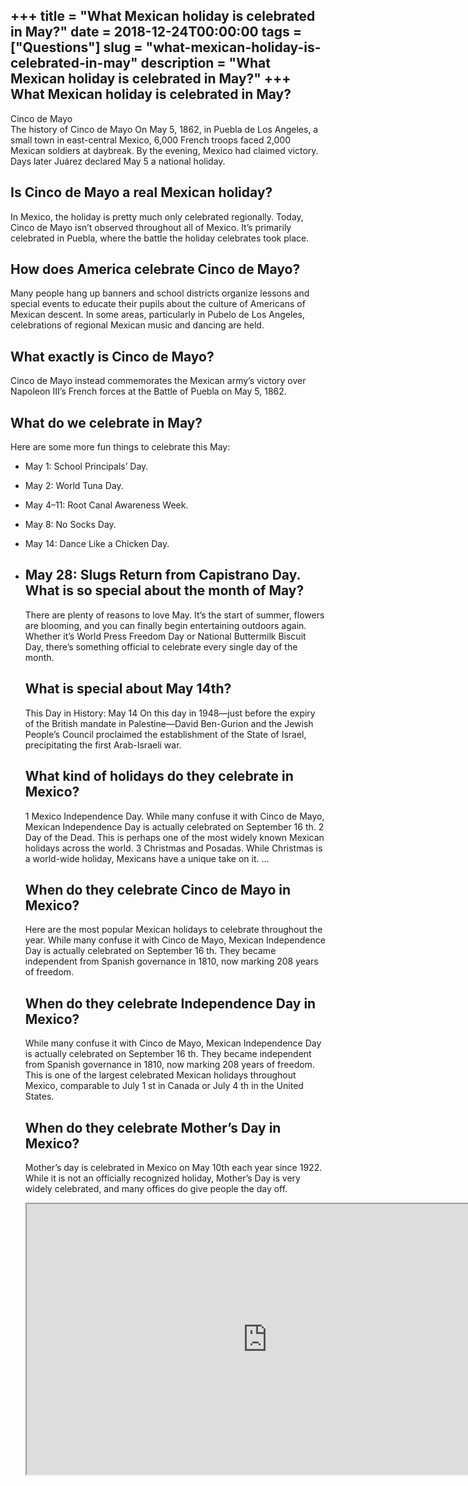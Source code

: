 +++
title = "What Mexican holiday is celebrated in May?"
date = 2018-12-24T00:00:00
tags = ["Questions"]
slug = "what-mexican-holiday-is-celebrated-in-may"
description = "What Mexican holiday is celebrated in May?"
+++
What Mexican holiday is celebrated in May?
------------------------------------------

Cinco de Mayo  
The history of Cinco de Mayo On May 5, 1862, in Puebla de Los Angeles, a small town in east-central Mexico, 6,000 French troops faced 2,000 Mexican soldiers at daybreak. By the evening, Mexico had claimed victory. Days later Juárez declared May 5 a national holiday.

Is Cinco de Mayo a real Mexican holiday?
----------------------------------------

In Mexico, the holiday is pretty much only celebrated regionally. Today, Cinco de Mayo isn’t observed throughout all of Mexico. It’s primarily celebrated in Puebla, where the battle the holiday celebrates took place.

How does America celebrate Cinco de Mayo?
-----------------------------------------

Many people hang up banners and school districts organize lessons and special events to educate their pupils about the culture of Americans of Mexican descent. In some areas, particularly in Pubelo de Los Angeles, celebrations of regional Mexican music and dancing are held.

What exactly is Cinco de Mayo?
------------------------------

Cinco de Mayo instead commemorates the Mexican army’s victory over Napoleon III’s French forces at the Battle of Puebla on May 5, 1862.

What do we celebrate in May?
----------------------------

Here are some more fun things to celebrate this May:

- May 1: School Principals’ Day.
- May 2: World Tuna Day.
- May 4–11: Root Canal Awareness Week.
- May 8: No Socks Day.
- May 14: Dance Like a Chicken Day.
- May 28: Slugs Return from Capistrano Day. What is so special about the month of May?
    ------------------------------------------
    
    There are plenty of reasons to love May. It’s the start of summer, flowers are blooming, and you can finally begin entertaining outdoors again. Whether it’s World Press Freedom Day or National Buttermilk Biscuit Day, there’s something official to celebrate every single day of the month.
    
    What is special about May 14th?
    -------------------------------
    
    This Day in History: May 14 On this day in 1948—just before the expiry of the British mandate in Palestine—David Ben-Gurion and the Jewish People’s Council proclaimed the establishment of the State of Israel, precipitating the first Arab-Israeli war.
    
    What kind of holidays do they celebrate in Mexico?
    --------------------------------------------------
    
    1 Mexico Independence Day. While many confuse it with Cinco de Mayo, Mexican Independence Day is actually celebrated on September 16 th. 2 Day of the Dead. This is perhaps one of the most widely known Mexican holidays across the world. 3 Christmas and Posadas. While Christmas is a world-wide holiday, Mexicans have a unique take on it. …
    
    When do they celebrate Cinco de Mayo in Mexico?
    -----------------------------------------------
    
    Here are the most popular Mexican holidays to celebrate throughout the year. While many confuse it with Cinco de Mayo, Mexican Independence Day is actually celebrated on September 16 th. They became independent from Spanish governance in 1810, now marking 208 years of freedom.
    
    When do they celebrate Independence Day in Mexico?
    --------------------------------------------------
    
    While many confuse it with Cinco de Mayo, Mexican Independence Day is actually celebrated on September 16 th. They became independent from Spanish governance in 1810, now marking 208 years of freedom. This is one of the largest celebrated Mexican holidays throughout Mexico, comparable to July 1 st in Canada or July 4 th in the United States.
    
    When do they celebrate Mother’s Day in Mexico?
    ----------------------------------------------
    
    Mother’s day is celebrated in Mexico on May 10th each year since 1922. While it is not an officially recognized holiday, Mother’s Day is very widely celebrated, and many offices do give people the day off.
    
    <iframe allow="accelerometer; autoplay; clipboard-write; encrypted-media; gyroscope; picture-in-picture" allowfullscreen="" class="__youtube_prefs__  epyt-is-override  no-lazyload" data-no-lazy="1" data-origheight="433" data-origwidth="770" data-skipgform_ajax_framebjll="" height="433" id="_ytid_13074" loading="lazy" src="https://www.youtube.com/embed/0a15UOja3JM?enablejsapi=1&autoplay=0&cc_load_policy=0&cc_lang_pref=&iv_load_policy=1&loop=0&modestbranding=0&rel=1&fs=1&playsinline=0&autohide=2&theme=dark&color=red&controls=1&" title="YouTube player" width="770"></iframe>